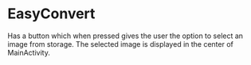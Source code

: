 # EasyConvert
Has a button which when pressed gives the user the option to select an image from storage.
The selected image is displayed in the center of MainActivity.
